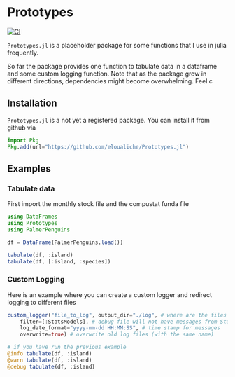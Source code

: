 # Prototypes

[![CI](https://github.com/eloualiche/Prototypes.jl/actions/workflows/CI.yml/badge.svg)](https://github.com/eloualiche/Prototypes.jl/actions/workflows/CI.yml)


`Prototypes.jl` is a placeholder package for some functions that I use in julia frequently.

So far the package provides one function to tabulate data in a dataframe and some custom logging function.
Note that as the package grow in different directions, dependencies might become overwhelming. Feel  c 

## Installation

`Prototypes.jl` is a not yet a registered package.
You can install it from github  via

```julia
import Pkg
Pkg.add(url="https://github.com/eloualiche/Prototypes.jl")
```

## Examples


### Tabulate data

First import the monthly stock file and the compustat funda file
```julia
using DataFrames
using Prototypes
using PalmerPenguins

df = DataFrame(PalmerPenguins.load())

tabulate(df, :island)
tabulate(df, [:island, :species])
```

### Custom Logging

Here is an example where you can create a custom logger and redirect logging to different files
```julia
custom_logger("file_to_log", output_dir="./log", # where are the files generated
    filter=[:StatsModels], # debug file will not have messages from StatsModels
    log_date_format="yyyy-mm-dd HH:MM:SS", # time stamp for messages
    overwrite=true) # overwrite old log files (with the same name)

# if you have run the previous example
@info tabulate(df, :island)
@warn tabulate(df, :island)
@debug tabulate(df, :island)
```

